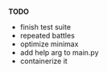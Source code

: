 **TODO**

- finish test suite 
- repeated battles
- optimize minimax
- add help arg to main.py
- containerize it